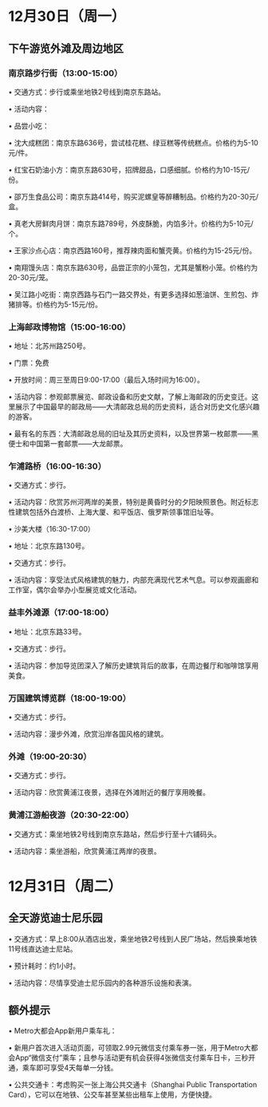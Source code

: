 
# 12月30日（周一）


## 下午游览外滩及周边地区


### 南京路步行街（13:00-15:00）

• 交通方式：步行或乘坐地铁2号线到南京东路站。

• 活动内容：

• 品尝小吃：

• 沈大成糕团：南京东路636号，尝试桂花糕、绿豆糕等传统糕点。价格约为5-10元/件。

• 红宝石奶油小方：南京东路630号，招牌甜品，口感细腻。价格约为10-15元/份。

• 邵万生食品公司：南京东路414号，购买泥螺皇等醉糟制品。价格约为20-30元/盒。

• 真老大房鲜肉月饼：南京东路789号，外皮酥脆，内馅多汁。价格约为5-10元/个。

• 王家沙点心店：南京西路160号，推荐辣肉面和蟹壳黄。价格约为15-25元/份。

• 南翔馒头店：南京东路630号，品尝正宗的小笼包，尤其是蟹粉小笼。价格约为20-30元/笼。

• 吴江路小吃街：南京西路与石门一路交界处，有更多选择如葱油饼、生煎包、炸猪排等。价格约为5-15元/份。


### 上海邮政博物馆（15:00-16:00）

• 地址：北苏州路250号。

• 门票：免费

• 开放时间：周三至周日9:00-17:00（最后入场时间为16:00）。

• 活动内容：参观邮票展览、邮政设备和历史文献，了解上海邮政的历史变迁。这里展示了中国最早的邮政局——大清邮政总局的历史资料，适合对历史文化感兴趣的游客。

• 最有名的东西：大清邮政总局的旧址及其历史资料，以及世界第一枚邮票——黑便士和中国第一套邮票——大龙邮票。

### 乍浦路桥（16:00-16:30）

• 交通方式：步行。

• 活动内容：欣赏苏州河两岸的美景，特别是黄昏时分的夕阳映照景色。附近标志性建筑包括外白渡桥、上海大厦、和平饭店、俄罗斯领事馆旧址等。


• 沙美大楼（16:30-17:00）

• 地址：北京东路130号。

• 交通方式：步行。

• 活动内容：享受法式风格建筑的魅力，内部充满现代艺术气息。可以参观画廊和工作室，偶尔会举办小型展览或文化活动。

### 益丰外滩源（17:00-18:00）

• 地址：北京东路33号。

• 交通方式：步行。

• 活动内容：参加导览团深入了解历史建筑背后的故事，在周边餐厅和咖啡馆享用美食。


### 万国建筑博览群（18:00-19:00）

• 交通方式：步行。

• 活动内容：漫步外滩，欣赏沿岸各国风格的建筑。


### 外滩（19:00-20:30）

• 交通方式：步行。

• 活动内容：欣赏黄浦江夜景，选择在外滩附近的餐厅享用晚餐。


### 黄浦江游船夜游（20:30-22:00）

• 交通方式：乘坐地铁2号线到南京东路站，然后步行至十六铺码头。

• 活动内容：乘坐游船，欣赏黄浦江两岸的夜景。


# 12月31日（周二）


## 全天游览迪士尼乐园

• 交通方式：早上8:00从酒店出发，乘坐地铁2号线到人民广场站，然后换乘地铁11号线直达迪士尼站。

• 预计耗时：约1小时。

• 活动内容：尽情享受迪士尼乐园内的各种游乐设施和表演。


## 额外提示


• Metro大都会App新用户乘车礼：

• 新用户首次进入活动页面，可领取2.99元微信支付乘车券一张，用于Metro大都会App“微信支付”乘车；且参与活动更有机会获得4张微信支付乘车日卡，三秒开通，乘车即可享受4天每单一分钱。

• 公共交通卡：考虑购买一张上海公共交通卡（Shanghai Public Transportation Card），它可以在地铁、公交车甚至某些出租车上使用，方便快捷。